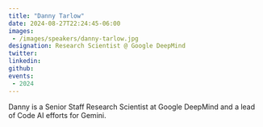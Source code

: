 ```yaml
---
title: "Danny Tarlow"
date: 2024-08-27T22:24:45-06:00
images: 
 - /images/speakers/danny-tarlow.jpg
designation: Research Scientist @ Google DeepMind
twitter: 
linkedin: 
github: 
events:
 - 2024
---
```


Danny is a Senior Staff Research Scientist at Google DeepMind and a lead of Code AI efforts for Gemini.
